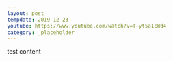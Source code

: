 ```yaml
---
layout: post
tempdate: 2019-12-23
youtube: https://www.youtube.com/watch?v=T-yt5a1cWd4
category: _placeholder
---
```

test content